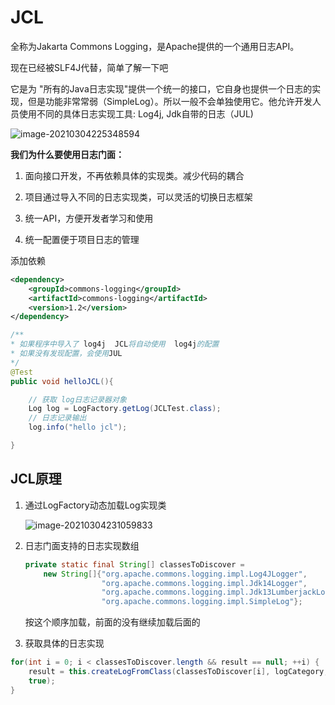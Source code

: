 # JCL

全称为Jakarta Commons Logging，是Apache提供的一个通用日志API。

现在已经被SLF4J代替，简单了解一下吧

它是为 "所有的Java日志实现"提供一个统一的接口，它自身也提供一个日志的实现，但是功能非常常弱（SimpleLog）。所以一般不会单独使用它。他允许开发人员使用不同的具体日志实现工具: Log4j, Jdk自带的日志（JUL)





![image-20210304225348594](F:/gitlocalRepository/imageRepository/default/JCL/image-20210304225348594.png)

**我们为什么要使用日志门面：**

1. 面向接口开发，不再依赖具体的实现类。减少代码的耦合

2. 项目通过导入不同的日志实现类，可以灵活的切换日志框架

3. 统一API，方便开发者学习和使用
4. 统一配置便于项目日志的管理



添加依赖

```xml
<dependency>
    <groupId>commons-logging</groupId>
    <artifactId>commons-logging</artifactId>
    <version>1.2</version>
</dependency>
```

```java
/**
* 如果程序中导入了 log4j  JCL将自动使用  log4j的配置
* 如果没有发现配置，会使用JUL
*/
@Test
public void helloJCL(){

    // 获取 log日志记录器对象
    Log log = LogFactory.getLog(JCLTest.class);
    // 日志记录输出
    log.info("hello jcl");

}
```



## JCL原理

1. 通过LogFactory动态加载Log实现类

   ![image-20210304231059833](F:/gitlocalRepository/imageRepository/default/JCL/image-20210304231059833.png)

2. 日志门面支持的日志实现数组

   ```java
   private static final String[] classesToDiscover = 
       new String[]{"org.apache.commons.logging.impl.Log4JLogger",
                    "org.apache.commons.logging.impl.Jdk14Logger",
                    "org.apache.commons.logging.impl.Jdk13LumberjackLogger",
                    "org.apache.commons.logging.impl.SimpleLog"};
   ```

   按这个顺序加载，前面的没有继续加载后面的

3. 获取具体的日志实现

```java
for(int i = 0; i < classesToDiscover.length && result == null; ++i) {
    result = this.createLogFromClass(classesToDiscover[i], logCategory,
    true);
}
```


